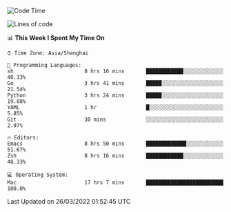 <!--START_SECTION:waka-->
![Code Time](http://img.shields.io/badge/Code%20Time-686%20hrs%2014%20mins-blue)

![Lines of code](https://img.shields.io/badge/From%20Hello%20World%20I%27ve%20Written-22%20Thousand%20lines%20of%20code-blue)

📊 **This Week I Spent My Time On** 

```text
⌚︎ Time Zone: Asia/Shanghai

💬 Programming Languages: 
sh                       8 hrs 16 mins       ████████████░░░░░░░░░░░░░   48.33% 
Go                       3 hrs 41 mins       █████░░░░░░░░░░░░░░░░░░░░   21.54% 
Python                   3 hrs 24 mins       █████░░░░░░░░░░░░░░░░░░░░   19.88% 
YAML                     1 hr                █░░░░░░░░░░░░░░░░░░░░░░░░   5.85% 
Git                      30 mins             ░░░░░░░░░░░░░░░░░░░░░░░░░   2.97%

🔥 Editors: 
Emacs                    8 hrs 50 mins       █████████████░░░░░░░░░░░░   51.67% 
Zsh                      8 hrs 16 mins       ████████████░░░░░░░░░░░░░   48.33%

💻 Operating System: 
Mac                      17 hrs 7 mins       █████████████████████████   100.0%

```


 Last Updated on 26/03/2022 01:52:45 UTC
<!--END_SECTION:waka-->

